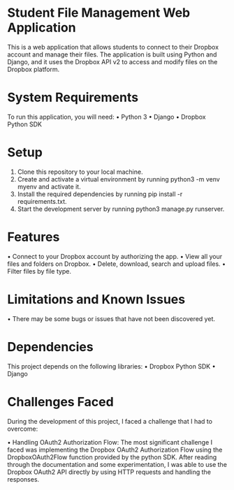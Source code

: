 # Student File Management Web Application
This is a web application that allows students to connect to their Dropbox account and manage their files. The application is built using Python and Django, and it uses the Dropbox API v2 to access and modify files on the Dropbox platform.

# System Requirements
To run this application, you will need:
   • Python 3
   • Django
   • Dropbox Python SDK

# Setup
1. Clone this repository to your local machine.
2. Create and activate a virtual environment by running python3 -m venv myenv    and activate it.
3. Install the required dependencies by running pip install -r       requirements.txt.
4. Start the development server by running python3 manage.py runserver.

# Features
 • Connect to your Dropbox account by authorizing the app.
 • View all your files and folders on Dropbox.
 • Delete, download, search and upload files.
 • Filter files by file type.
 
 
# Limitations and Known Issues

 • There may be some bugs or issues that have not been discovered yet.

# Dependencies
This project depends on the following libraries:
 • Dropbox Python SDK
 • Django

# Challenges Faced
During the development of this project, I faced a challenge that I had to overcome:

 • Handling OAuth2 Authorization Flow: The most significant challenge I faced was implementing the Dropbox OAuth2 Authorization Flow using the DropboxOAuth2Flow function provided by the python SDK. After reading through the documentation and some experimentation, I was able to use the Dropbox OAuth2 API directly by using HTTP requests and handling the responses.

